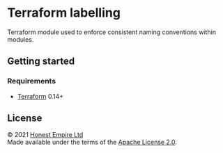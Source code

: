 # Terraform labelling

Terraform module used to enforce consistent naming conventions within modules.

## Getting started

### Requirements

* [Terraform] 0.14+

## License

© 2021 [Honest Empire Ltd]  
Made available under the terms of the [Apache License 2.0](LICENSE.md).

[Honest Empire Ltd]: https://www.honestempire.com
[Terraform]: https://www.terraform.io
